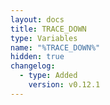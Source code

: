 ```yaml
---
layout: docs
title: TRACE_DOWN
type: Variables
name: "%TRACE_DOWN%"
hidden: true
changelog:
  - type: Added
    version: v0.12.1
---
```

